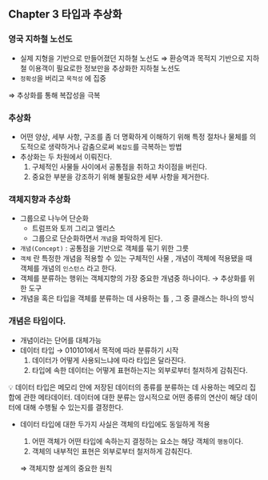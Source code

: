 ## Chapter 3 타입과 추상화

### 영국 지하철 노선도

- 실제 지형을 기반으로 만들어졌던 지하철 노선도 ⇒ 환승역과 목적지 기반으로 지하철 이용객이 필요로한 정보만을 추상화한 지하철 노선도
- `정확성`을 버리고 `목적성` 에 집중

⇒ 추상화를 통해 복잡성을 극복

### 추상화

- 어떤 양상, 세부 사항, 구조를 좀 더 명확하게 이해하기 위해 특정 절차나 물체를 의도적으로 생략하거나 감춤으로써 `복잡도`를 극복하는 방법
- 추상화는 두 차원에서 이뤄진다.
    1. 구체적인 사물들 사이에서 공통점을 취하고 차이점을 버린다.
    2. 중요한 부분을 강조하기 위해 불필요한 세부 사항을 제거한다.

### 객체지향과 추상화

- 그룹으로 나누어 단순화
    - 트럼프와 토끼 그리고 엘리스
    - 그룹으로 단순화하면서 `개념`을 파악하게 된다.
- `개념(Concept)` : 공통점을 기반으로 객체를 묶기 위한 그릇
- `객체` 란 특정한 개념을 적용할 수 있는 구체적인 사물 , 개념이 객체에 적용됐을 때 객체를 개념의 `인스턴스` 라고 한다.
- 객체를 분류하는 행위는 객체지향의 가장 중요한 개념중 하나이다. → 추상화를 위한 도구
- 개념을 혹은 타입을 객체를 분류하는 데 사용하는 틀 , 그 중 클래스는 하나의 방식

### 개념은 타입이다.

- 개념이라는 단어를 대체가능
- 데이터 타입 → 010101에서 목적에 따라 분류하기 시작
    1. 데이터가 어떻게 사용되느냐에 따라 타입은 달라진다.
    2. 타입에 속한 데이터는 어떻게 표현하는지는 외부로부터 철저하게 감춰진다.

<aside>
💡 데이터 타입은 메모리 안에 저장된 데이터의 종류를 분류하는 데 사용하는 메모리 집합에 관한 메타데이터. 데이터에 대한 분류는 암시적으로 어떤 종류의 연산이 해당 데이터에 대해 수행될 수 있는지를 결정한다.

</aside>

- 데이터 타입에 대한 두가지 사실은 객체의 타입에도 동일하게 적용
    1. 어떤 객체가 어떤 타입에 속하는지 결정하는 요소는 해당 객체의 `행동`이다.
    2. 객체의 내부적인 표현은 외부로부터 철저하게 감춰진다.
    
    ⇒ 객체지향 설계의 중요한 원칙